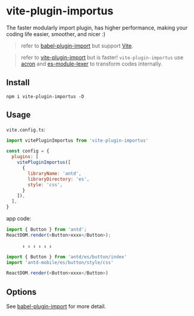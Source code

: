 # vite-plugin-importus
The faster modularly import plugin, has higher performance, making your coding life easier, smoother, and nicer :)

> refer to [babel-plugin-import](https://github.com/umijs/babel-plugin-import) but support [Vite](https://github.com/vitejs/vite).

> refer to [vite-plugin-import](https://github.com/meowtec/vite-plugin-import) but is faster! `vite-plugin-importus` use [acron](https://github.com/acornjs/acorn) and [es-module-lexer](https://github.com/guybedford/es-module-lexer) to transform codes internally.

## Install
```
npm i vite-plugin-importus -D
```

## Usage
`vite.config.ts`:

```js
import vitePluginImportus from 'vite-plugin-importus'

const config = {
  plugins: [
    vitePluginImportus([
      {
        libraryName: 'antd',
        libraryDirectory: 'es',
        style: 'css',
      }
    ]),
  ],
}
```

app code:
```javascript
import { Button } from 'antd';
ReactDOM.render(<Button>xxxx</Button>);

      ↓ ↓ ↓ ↓ ↓ ↓

import { Button } from 'antd/es/button/index'
import 'antd-mobile/es/button/style/css'

ReactDOM.render(<Button>xxxx</Button>)
```

## Options

See [babel-plugin-import](https://github.com/umijs/babel-plugin-import#options) for more detail.